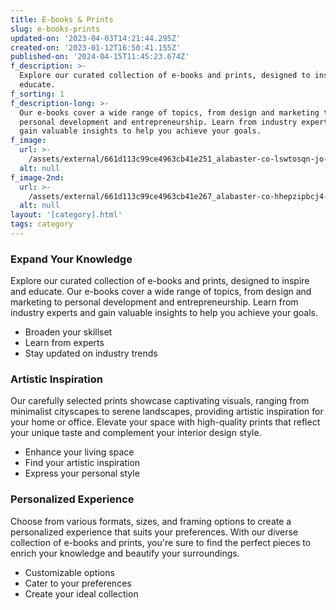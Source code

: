 ```yaml
---
title: E-books & Prints
slug: e-books-prints
updated-on: '2023-04-03T14:21:44.295Z'
created-on: '2023-01-12T16:50:41.155Z'
published-on: '2024-04-15T11:45:23.674Z'
f_description: >-
  Explore our curated collection of e-books and prints, designed to inspire and
  educate.
f_sorting: 1
f_description-long: >-
  Our e-books cover a wide range of topics, from design and marketing to
  personal development and entrepreneurship. Learn from industry experts and
  gain valuable insights to help you achieve your goals.
f_image:
  url: >-
    /assets/external/661d113c99ce4963cb41e251_alabaster-co-lswtosqn-jo-unsplash.jpg
  alt: null
f_image-2nd:
  url: >-
    /assets/external/661d113c99ce4963cb41e267_alabaster-co-hhepzipbcj4-unsplash.jpg
  alt: null
layout: '[category].html'
tags: category
---
```


### Expand Your Knowledge

Explore our curated collection of e-books and prints, designed to inspire and educate. Our e-books cover a wide range of topics, from design and marketing to personal development and entrepreneurship. Learn from industry experts and gain valuable insights to help you achieve your goals.

*   Broaden your skillset
*   Learn from experts
*   Stay updated on industry trends

### Artistic Inspiration

Our carefully selected prints showcase captivating visuals, ranging from minimalist cityscapes to serene landscapes, providing artistic inspiration for your home or office. Elevate your space with high-quality prints that reflect your unique taste and complement your interior design style.

*   Enhance your living space
*   Find your artistic inspiration
*   Express your personal style

### Personalized Experience

Choose from various formats, sizes, and framing options to create a personalized experience that suits your preferences. With our diverse collection of e-books and prints, you're sure to find the perfect pieces to enrich your knowledge and beautify your surroundings.

*   Customizable options
*   Cater to your preferences
*   Create your ideal collection
